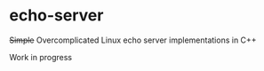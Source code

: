 # echo-server
~~Simple~~ Overcomplicated Linux echo server implementations in C++

Work in progress
